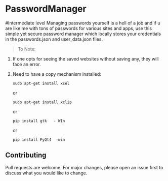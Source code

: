# PasswordManager
#Intermediate level
Managing passwords yourself is a hell of a job and if u are like me with tons of passwords for various sites and apps, use this simple yet secure password manager which locally stores your credentials in the passwords.json and user_data.json files.

>To Note:
1.  If one opts for seeing the saved websites without saving any, they will face an error.
2.  Need to have a copy mechanism installed:

    ```
    sudo apt-get install xsel
    ```
    or
    ```
    sudo apt-get install xclip
    ```
    or
    ```
    pip install gtk   - WIn
    ```
    or
    ```
    pip install PyQt4  -win
    ```
    
## Contributing

Pull requests are welcome. For major changes, please open an issue first
to discuss what you would like to change.



